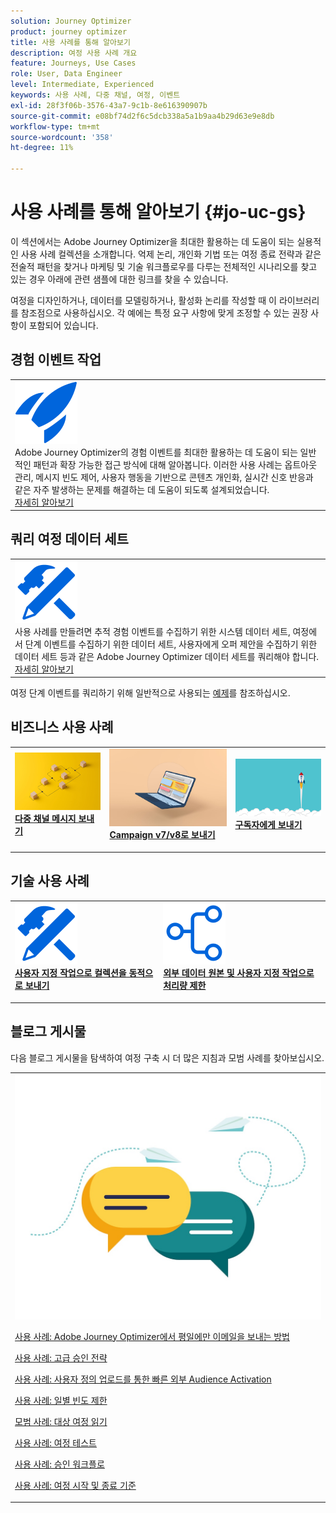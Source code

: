 ```yaml
---
solution: Journey Optimizer
product: journey optimizer
title: 사용 사례를 통해 알아보기
description: 여정 사용 사례 개요
feature: Journeys, Use Cases
role: User, Data Engineer
level: Intermediate, Experienced
keywords: 사용 사례, 다중 채널, 여정, 이벤트
exl-id: 28f3f06b-3576-43a7-9c1b-8e616390907b
source-git-commit: e08bf74d2f6c5dcb338a5a1b9aa4b29d63e9e8db
workflow-type: tm+mt
source-wordcount: '358'
ht-degree: 11%

---
```


# 사용 사례를 통해 알아보기 {#jo-uc-gs}

이 섹션에서는 Adobe Journey Optimizer을 최대한 활용하는 데 도움이 되는 실용적인 사용 사례 컬렉션을 소개합니다. 억제 논리, 개인화 기법 또는 여정 종료 전략과 같은 전술적 패턴을 찾거나 마케팅 및 기술 워크플로우를 다루는 전체적인 시나리오를 찾고 있는 경우 아래에 관련 샘플에 대한 링크를 찾을 수 있습니다.

여정을 디자인하거나, 데이터를 모델링하거나, 활성화 논리를 작성할 때 이 라이브러리를 참조점으로 사용하십시오. 각 예에는 특정 요구 사항에 맞게 조정할 수 있는 권장 사항이 포함되어 있습니다.


## 경험 이벤트 작업

<table style="table-layout:fixed">
<tr style="border: 0;">
  <td>
    <div>
    <a href="exp-event-lookup.md">
    <img alt="경험 이벤트 조회 우수 사례" src="../assets/do-not-localize/icon-quick-start.svg" /></a> 
    <br>Adobe Journey Optimizer의 경험 이벤트를 최대한 활용하는 데 도움이 되는 일반적인 패턴과 확장 가능한 접근 방식에 대해 알아봅니다. 이러한 사용 사례는 옵트아웃 관리, 메시지 빈도 제어, 사용자 행동을 기반으로 콘텐츠 개인화, 실시간 신호 반응과 같은 자주 발생하는 문제를 해결하는 데 도움이 되도록 설계되었습니다.
    </div>
      <div>
     <a href="exp-event-lookup.md">자세히 알아보기</a></div>
    </div>
  </td>
</tr>
</table>


## 쿼리 여정 데이터 세트

<table style="table-layout:fixed">
<tr style="border: 0;">
  <td>
    <div>
    <a href="../data/datasets-query-examples.md">
    <img alt="쿼리 샘플" src="../assets/do-not-localize/icon-configure.svg"/></a> 
    <br>사용 사례를 만들려면 추적 경험 이벤트를 수집하기 위한 시스템 데이터 세트, 여정에서 단계 이벤트를 수집하기 위한 데이터 세트, 사용자에게 오퍼 제안을 수집하기 위한 데이터 세트 등과 같은 Adobe Journey Optimizer 데이터 세트를 쿼리해야 합니다.
    </div>
      <div>
     <a href="../data/datasets-query-examples.md">자세히 알아보기</a></div>
    </div>
  </td>
</tr>
</table>

여정 단계 이벤트를 쿼리하기 위해 일반적으로 사용되는 [예제](../reports/query-examples.md)를 참조하십시오.


## 비즈니스 사용 사례

<table style="table-layout:fixed"><tr style="border: 0;">
<td>
<a href="../building-journeys/journeys-uc.md">
<img alt="다중 채널 메시지 보내기" src="../assets/do-not-localize/start-journey.jpeg">
</a>
<div>
<a href="../building-journeys/journeys-uc.md"><strong>다중 채널 메시지 보내기</strong></a>
</div>
<p>
</td>
<td>
<a href="ajo-ac.md">
<img alt="Campaign을 사용하여 메시지 보내기" src="../assets/do-not-localize/start-interface.jpeg">
</a>
<div><a href="ajo-ac.md"><strong>Campaign v7/v8로 보내기</strong>
</div>
<p>
</td>
<td>
<a href="message-to-subscribers-uc.md">
<img alt="구독자에게 메시지 보내기" src="../assets/do-not-localize/start-quick.png">
</a>
<div>
<a href="message-to-subscribers-uc.md"><strong>구독자에게 보내기</strong></a>
</div>
<p></td>
</tr></table>

## 기술 사용 사례

<table style="table-layout:fixed"><tr style="border: 0;">
<td>
<a href="collections.md">
<img alt="사용자 정의 작업으로 컬렉션을 동적으로 보내기" src="../assets/do-not-localize/icon-configure.svg">
</a>
<div>
<a href="collections.md"><strong>사용자 지정 작업으로 컬렉션을 동적으로 보내기</strong></a>
</div>
<p>
</td>
<td>
<a href="limit-throughput.md">
<img alt="외부 데이터 원본 및 사용자 정의 작업으로 처리량 제한" src="../assets/do-not-localize/icon-first-journey.svg">
</a>
<div><a href="limit-throughput.md"><strong>외부 데이터 원본 및 사용자 지정 작업으로 처리량 제한</strong></a>
</div>
<p>
</td>
</tr></table>

## 블로그 게시물

다음 블로그 게시물을 탐색하여 여정 구축 시 더 많은 지침과 모범 사례를 찾아보십시오.

<table style="table-layout:fixed"><tr style="border: 0;">
<td>
<img alt="블로그 게시물" src="../assets/do-not-localize/community.jpeg">
<div>
<p><a href="https://experienceleaguecommunities.adobe.com/t5/journey-optimizer-blogs/how-to-send-emails-only-on-weekdays-in-adobe-journey-optimizer/ba-p/760400?profile.language=ko" target="_blank">사용 사례: Adobe Journey Optimizer에서 평일에만 이메일을 보내는 방법</a></p>
<p><a href="https://experienceleaguecommunities.adobe.com/t5/journey-optimizer-blogs/advanced-approval-strategies-in-adobe-journey-optimizer/ba-p/761396?profile.language=ko" target="_blank">사용 사례: 고급 승인 전략</a></p>
<p><a href="https://experienceleaguecommunities.adobe.com/t5/journey-optimizer-blogs/fast-external-audience-activation-with-custom-upload/ba-p/761658?profile.language=ko" target="_blank">사용 사례: 사용자 정의 업로드를 통한 빠른 외부 Audience Activation</a></p>
<p><a href="https://experienceleaguecommunities.adobe.com/t5/journey-optimizer-blogs/elevate-customer-experience-with-daily-frequency-capping-in-ajo/ba-p/761510?profile.language=ko" target="_blank">사용 사례: 일별 빈도 제한</a></p>
<p><a href="https://experienceleaguecommunities.adobe.com/t5/journey-optimizer-blogs/mastering-read-audience-journeys-in-adobe-journey-optimizer-a/ba-p/761445?profile.language=ko" target="_blank">모범 사례: 대상 여정 읽기</a></p>
<p><a href="https://experienceleaguecommunities.adobe.com/t5/journey-optimizer-blogs/from-plan-to-perfection-how-to-test-your-ajo-journeys-for-10/ba-p/761270?profile.language=ko" target="_blank">사용 사례: 여정 테스트</a></p>
<p><a href="https://experienceleaguecommunities.adobe.com/t5/journey-optimizer-blogs/deliver-with-confidence-approval-workflows-across-adobe-journey/ba-p/760900?profile.language=ko" target="_blank">사용 사례: 승인 워크플로</a></p>
<p><a href="https://experienceleaguecommunities.adobe.com/t5/journey-optimizer-blogs/mastering-journey-entry-and-exit-criteria-in-adobe-journey/ba-p/760958?profile.language=ko" target="_blank">사용 사례: 여정 시작 및 종료 기준</a></p>
</div>
<p>
</td>
</tr></table>